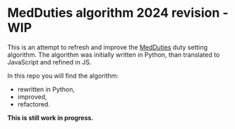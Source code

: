 # MedDuties algorithm 2024 revision - WIP

This is an attempt to refresh and improve the [MedDuties](https://github.com/marcinbogdanowicz/MedDuties) 
duty setting algorithm. The algorithm was initially written in Python, than translated to JavaScript and refined in JS.

In this repo you will find the algorithm:
- rewritten in Python,
- improved,
- refactored.

**This is still work in progress.**